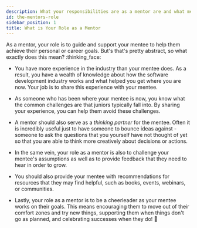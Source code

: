 ```yaml
---
description: What your responsibilities are as a mentor are and what mentees expect of you.
id: the-mentors-role
sidebar_position: 1
title: What is Your Role as a Mentor
---
```


<head>
    <meta property="og:title" content="WHat is Your Role as a Mentor" />
    <meta property="og:type" content="article" />
    <meta property="og:url" content="https://www.developermentoring.guide/getting-started-with-mentoring/For%20Mentors/the-mentors-role" />
</head>

As a mentor, your role is to guide and support your mentee to help them achieve their personal or career goals. But's that's pretty abstract, so what exactly does this mean? :thinking_face:

* You have more experience in the industry than your mentee does. As a result, you have a wealth of knowledge about how the software development industry works and what helped you get where you are now. Your job is to share this experience with your mentee.

* As someone who has been where your mentee is now, you know what the common challenges are that juniors typically fall into. By sharing your experience, you can help them avoid these challenges.

* A mentor should also serve as a *thinking partner* for the mentee. Often it is incredibly useful just to have someone to bounce ideas against - someone to ask the questions that you yourself have not thought of yet so that you are able to think more creatively about decisions or actions.

* In the same vein, your role as a mentor is also to challenge your mentee's assumptions as well as to provide feedback that they need to hear in order to grow.

* You should also provide your mentee with recommendations for resources that they may find helpful, such as books, events, webinars, or communities.

* Lastly, your role as a mentor is to be a cheerleader as your mentee works on their goals. This means encouraging them to move out of their comfort zones and try new things, supporting them when things don't go as planned, and celebrating successes when they do! 🎉
